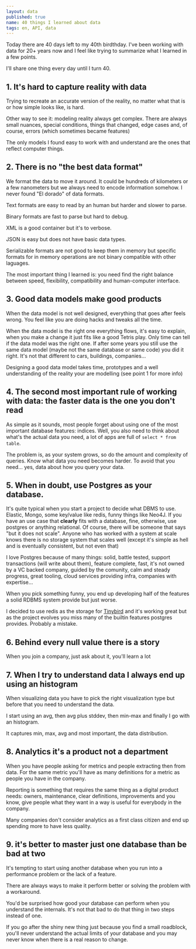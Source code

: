 ```yaml
---
layout: data
published: true
name: 40 things I learned about data
tags: en, API, data
---
```


Today there are 40 days left to my 40th birdthday. I've been working with data for 20+ years now and I feel like trying to summarize what I learned in a few points.

I'll share one thing every day until I turn 40.

## 1. It's hard to capture reality with data

Trying to recreate an accurate version of the reality, no matter what that is or how simple looks like, is hard. 

Other way to see it: modeling reality always get complex. There are always small nuances, special conditions, things that changed, edge cases and, of course, errors (which sometimes became features)

The only models I found easy to work with and understand are the ones that reflect computer things.

## 2. There is no "the best data format"

We format the data to move it around. It could be hundreds of kilometers or a few nanometers but we always need to encode information somehow.
I never found "El dorado" of data formats. 

Text formats are easy to read by an human but harder and slower to parse.

Binary formats are fast to parse but hard to debug.

XML is a good container but it's to verbose.

JSON is easy but does not have basic data types.

Serializable formats are not good to keep them in memory but specific formats for in memory operations are not binary compatible with other laguages.

The most important thing I learned is: you need find the right balance between speed, flexibility, compatibility and human-computer interface.


## 3. Good data models make good products

When the data model is not well designed, everything that goes after feels wrong. You feel like you are doing hacks and tweaks all the time. 

When the data model is the right one everything flows, it's easy to explain, when you make a change it just fits like a good Tetris play. Only time can tell if the data model was the right one. If after some years you still use the same data model (maybe not the same database or same code) you did it right. It's not that different to cars, buildings, companies...

Designing a good data model takes time, prototypes and a well understanding of the reality your are modelling (see point 1 for more info)

## 4. The second most important rule of working with data: the faster data is the one you don't read

As simple as it sounds, most people forget about using one of the most important database features: indices. Well, you also need to think about what's the actual data you need, a lot of apps are full of `select * from table`.

The problem is, as your system grows, so do the amount and complexity of queries. Know what data you need becomes harder. To avoid that you need... yes, data about how you query your data. 


## 5. When in doubt, use Postgres as your database.

It's quite typical when you start a project to decide what DBMS to use. Elastic, Mongo, some key/value like redis, funny things like Neo4J. If you have an use case that **clearly** fits with a database, fine, otherwise, use postgres or anything relational. Of course, there will be someone that says "but it does not scale". Anyone who has worked with a system at scale knows there is no storage system that scales well (except it's simple as hell and is eventually consistent, but not even that)

I love Postgres because of many things: solid, battle tested, support transactions (will write about them), feature complete, fast, it's not owned by a VC backed company, guided by the comunity, calm and steady progress, great tooling, cloud services providing infra, companies with expertise...

When you pick something funny, you end up developing half of the features a solid RDBMS system provide but just worse. 

I decided to use redis as the storage for [Tinybird](https://tinybird.co) and it's working great but as the project evolves you miss many of the builtin features postgres provides. Probably a mistake.

## 6. Behind every null value there is a story

When you join a company, just ask about it, you'll learn a lot


## 7. When I try to understand data I always end up using an histogram

When visualizing data you have to pick the right visualization type but before that you need to understand the data.

I start using an avg, then avg plus stddev, then min-max and finally I go with an histogram.

It captures min, max, avg and most important, the data distribution.


## 8. Analytics it's a product not a department

When you have people asking for metrics and people extracting then from data. For the same metric you'll have as many definitions for a metric as people you have in the company.

Reporting is something that requires the same thing as a digital product needs: owners, maintenance, clear definitions, improvements and you know, give people what they want in a way is useful for everybody in the company.

Many companies don't consider analytics as a first class citizen and end up spending more to have less quality.

## 9. it's better to master just one database than be bad at two

It's tempting to start using another database when you run into a performance problem or the lack of a feature.

There are always ways to make it perform better or solving the problem with a workaround. 

You'd be surprised how good your database can perform when you understand the internals. It's not that bad to do that thing in two steps instead of one.

If you go after the shiny new thing just because you find a small roadblock, you'll never understand the actual limits of your database and you may never know when there is a real reason to change.


